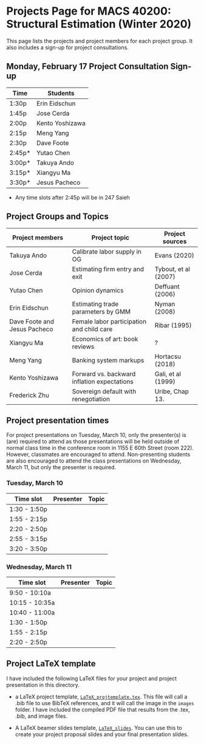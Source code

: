 # Projects Page for MACS 40200: Structural Estimation (Winter 2020)


This page lists the projects and project members for each project group. It also includes a sign-up for project consultations.


## Monday, February 17 Project Consultation Sign-up

| Time  | Students        |
|-------|-----------------|
| 1:30p | Erin Eidschun |
| 1:45p | Jose Cerda |
| 2:00p | Kento Yoshizawa |
| 2:15p | Meng Yang |
| 2:30p | Dave Foote |
| 2:45p* | Yutao Chen |
| 3:00p* | Takuya Ando |
| 3:15p* | Xiangyu Ma |
| 3:30p* | Jesus Pacheco|
* Any time slots after 2:45p will be in 247 Saieh

## Project Groups and Topics

| Project members | Project topic | Project sources |
|-----------------|-----------------|-----------------|
| Takuya Ando     | Calibrate labor supply in OG | Evans (2020) |
| Jose Cerda      | Estimating firm entry and exit | Tybout, et al (2007) |
| Yutao Chen      | Opinion dynamics | Deffuant (2006) |
| Erin Eidschun   | Estimating trade parameters by GMM | Nyman (2008) |
| Dave Foote and Jesus Pacheco | Female labor participation and child care | Ribar (1995) |
| Xiangyu Ma      | Economics of art: book reviews | ? |
| Meng Yang       | Banking system markups |  Hortacsu (2018) |
| Kento Yoshizawa | Forward vs. backward inflation expectations | Gali, et al (1999) |
| Frederick Zhu   | Sovereign default with renegotiation | Uribe, Chap 13. |


## Project presentation times

For project presentations on Tuesday, March 10, only the presenter(s) is (are) required to attend as those presentations will be held outside of normal class time in the conference room in 1155 E 60th Street (room 222). However, classmates are encouraged to attend. Non-presenting students are also encouraged to attend the class presentations on Wednesday, March 11, but only the presenter is required.

### Tuesday, March 10
|  Time slot     |   Presenter   | Topic |
|----------------|---------------|-------|
|  1:30 -  1:50p |               |       |
|  1:55 -  2:15p |               |       |
|  2:20 -  2:50p |               |       |
|  2:55 -  3:15p |               |       |
|  3:20 -  3:50p |               |       |

### Wednesday, March 11
|  Time slot     |   Presenter   | Topic |
|----------------|---------------|-------|
|  9:50 - 10:10a |               |       |
| 10:15 - 10:35a |               |       |
| 10:40 - 11:00a |               |       |
|  1:30 -  1:50p |               |       |
|  1:55 -  2:15p |               |       |
|  2:20 -  2:50p |               |       |


## Project LaTeX template

I have included the following LaTeX files for your project and project presentation in this directory.

* a LaTeX project template, [`LaTeX_projtemplate.tex`](https://github.com/rickecon/StructEst_W20/blob/master/Projects/LaTeXtemplates/LaTeX_projtemplate.tex). This file will call a .bib file to use BibTeX references, and it will call the image in the `images` folder. I have included the compiled PDF file that results from the .tex, .bib, and image files.

* A LaTeX beamer slides template, [`LaTeX_slides`](https://github.com/rickecon/StructEst_W20/blob/master/Projects/LaTeXtemplates/LaTeX_slides.tex). You can use this to create your project proposal slides and your final presentation slides.
